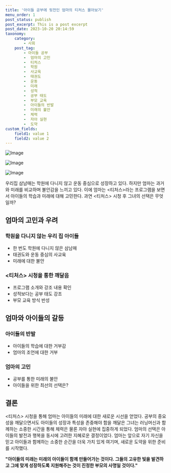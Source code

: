 ```yaml
---
title: '아이들 공부에 뒷전인 엄마의 티처스 몰아보기'
menu_order: 1
post_status: publish
post_excerpt: This is a post excerpt
post_date: 2023-10-20 20:14:59
taxonomy:
    category:
        - 사회
    post_tag:
        - 아이들 공부
        -  엄마의 고민
        -  티처스
        -  학원
        -  사교육
        -  태권도
        -  운동
        -  미래
        -  성적
        -  공부 태도
        -  부모 교육
        -  아이들의 반발
        -  미래의 불안
        -  체력
        -  자아 실현
        -  도약
custom_fields:
    field1: value 1
    field2: value 2
---
```


![Image](https://imgnews.pstatic.net/image/047/2024/02/07/0002421551_001_20240207070301584.jpg?type=w647)

![Image](https://imgnews.pstatic.net/image/047/2024/02/07/0002421551_002_20240207070301620.jpg?type=w647)

![Image](https://imgnews.pstatic.net/image/047/2024/02/07/0002421551_003_20240207070301649.jpeg?type=w647)


우리집 삼남매는 학원에 다니지 않고 운동 중심으로 성장하고 있다. 하지만 엄마는 과거와 미래를 비교하며 불안감을 느끼고 있다. 이에 엄마는 <티처스>라는 프로그램을 보면서 아이들의 학습과 미래에 대해 고민한다. 과연 <티처스> 시청 후 그녀의 선택은 무엇일까?

## 엄마의 고민과 우려

### 학원을 다니지 않는 우리 집 아이들
- 한 번도 학원에 다니지 않은 삼남매
- 태권도와 운동 중심의 사교육
- 미래에 대한 불안

### <티처스> 시청을 통한 깨달음
- 프로그램 소개와 강조 내용 확인
- 성적보다는 공부 태도 강조
- 부모 교육 방식 반성

## 엄마와 아이들의 갈등

### 아이들의 반발
- 아이들의 학습에 대한 거부감
- 엄마의 조언에 대한 거부

### 엄마의 고민
- 공부를 통한 미래의 불안
- 아이들을 위한 최선의 선택은?

## 결론

<티처스> 시청을 통해 엄마는 아이들의 미래에 대한 새로운 시선을 얻었다. 공부의 중요성을 깨달으면서도 아이들의 성장과 특성을 존중해야 함을 깨달은 그녀는 러닝머신과 함께하는 소중한 시간을 통해 체력은 물론 자아 실현에 집중하게 되었다. 엄마의 선택은 아이들의 발전과 행복을 동시에 고려한 지혜로운 결정이었다. 엄마는 앞으로 자기 자신을 믿고 아이들과 함께하는 소중한 순간을 더욱 가치 있게 여기며, 새로운 도약을 위한 준비를 시작했다.

**"아이들의 미래는 미래의 아이들이 함께 만들어가는 것이다. 그들의 고유한 빛을 발견하고 그에 맞게 성장하도록 지원해주는 것이 진정한 부모의 사명일 것이다."**
